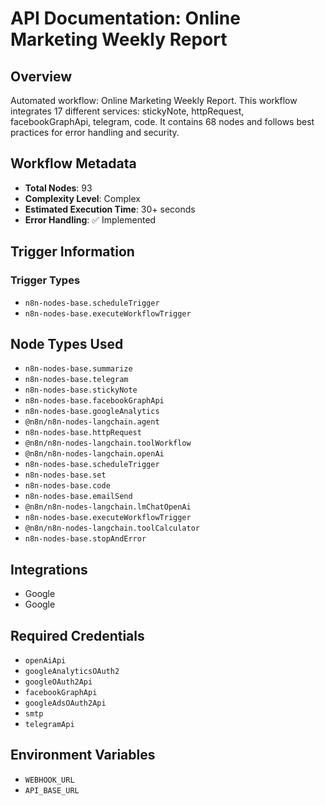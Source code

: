 # API Documentation: Online Marketing Weekly Report

## Overview
Automated workflow: Online Marketing Weekly Report. This workflow integrates 17 different services: stickyNote, httpRequest, facebookGraphApi, telegram, code. It contains 68 nodes and follows best practices for error handling and security.

## Workflow Metadata
- **Total Nodes**: 93
- **Complexity Level**: Complex
- **Estimated Execution Time**: 30+ seconds
- **Error Handling**: ✅ Implemented

## Trigger Information
### Trigger Types
- `n8n-nodes-base.scheduleTrigger`
- `n8n-nodes-base.executeWorkflowTrigger`

## Node Types Used
- `n8n-nodes-base.summarize`
- `n8n-nodes-base.telegram`
- `n8n-nodes-base.stickyNote`
- `n8n-nodes-base.facebookGraphApi`
- `n8n-nodes-base.googleAnalytics`
- `@n8n/n8n-nodes-langchain.agent`
- `n8n-nodes-base.httpRequest`
- `@n8n/n8n-nodes-langchain.toolWorkflow`
- `@n8n/n8n-nodes-langchain.openAi`
- `n8n-nodes-base.scheduleTrigger`
- `n8n-nodes-base.set`
- `n8n-nodes-base.code`
- `n8n-nodes-base.emailSend`
- `@n8n/n8n-nodes-langchain.lmChatOpenAi`
- `n8n-nodes-base.executeWorkflowTrigger`
- `@n8n/n8n-nodes-langchain.toolCalculator`
- `n8n-nodes-base.stopAndError`

## Integrations
- Google
- Google

## Required Credentials
- `openAiApi`
- `googleAnalyticsOAuth2`
- `googleOAuth2Api`
- `facebookGraphApi`
- `googleAdsOAuth2Api`
- `smtp`
- `telegramApi`

## Environment Variables
- `WEBHOOK_URL`
- `API_BASE_URL`
